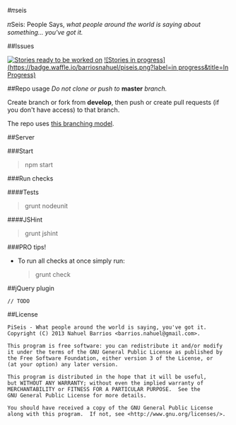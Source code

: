 #&#120587;seis

&#120587;Seis: People Says, *what people around the world is saying about something... you've got it.*

##Issues

[![Stories ready to be worked on](https://badge.waffle.io/barriosnahuel/piseis.png?label=ready&title=Ready)](https://waffle.io/barriosnahuel/piseis) [![Stories in progress](https://badge.waffle.io/barriosnahuel/piseis.png?label=in progress&title=In Progress)](https://waffle.io/barriosnahuel/piseis)

##Repo usage
*Do not clone or push to* **master** *branch.*

Create branch or fork from **develop**, then push or create pull requests (if you don't have access) to that branch.

The repo uses [this branching model](http://nvie.com/posts/a-successful-git-branching-model/).

##Server

###Start

> npm start

###Run checks

####Tests

> grunt nodeunit

####JSHint

> grunt jshint

###PRO tips!

- To run all checks at once simply  run:
	> grunt check

##jQuery plugin

    // TODO

##License

    PiSeis - What people around the world is saying, you've got it.
    Copyright (C) 2013 Nahuel Barrios <barrios.nahuel@gmail.com>.

    This program is free software: you can redistribute it and/or modify
    it under the terms of the GNU General Public License as published by
    the Free Software Foundation, either version 3 of the License, or
    (at your option) any later version.

    This program is distributed in the hope that it will be useful,
    but WITHOUT ANY WARRANTY; without even the implied warranty of
    MERCHANTABILITY or FITNESS FOR A PARTICULAR PURPOSE.  See the
    GNU General Public License for more details.

    You should have received a copy of the GNU General Public License
    along with this program.  If not, see <http://www.gnu.org/licenses/>.
